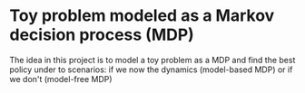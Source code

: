 # Toy problem modeled as a Markov decision process (MDP)

The idea in this project is to model a toy problem as a MDP 
and find the best policy under to scenarios: if we now the dynamics (model-based MDP) or if 
we don't (model-free MDP)
